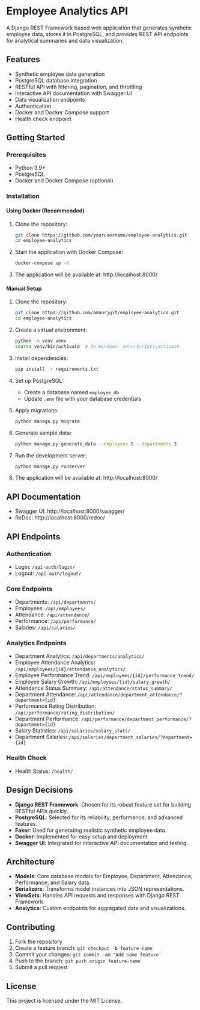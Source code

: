# Employee Analytics API

A Django REST Framework based web application that generates synthetic employee data, stores it in PostgreSQL, and provides REST API endpoints for analytical summaries and data visualization.

## Features

- Synthetic employee data generation
- PostgreSQL database integration
- RESTful API with filtering, pagination, and throttling
- Interactive API documentation with Swagger UI
- Data visualization endpoints
- Authentication
- Docker and Docker Compose support
- Health check endpoint

## Getting Started

### Prerequisites

- Python 3.9+
- PostgreSQL
- Docker and Docker Compose (optional)

### Installation

#### Using Docker (Recommended)

1. Clone the repository:
   ```bash
   git clone https://github.com/yourusername/employee-analytics.git
   cd employee-analytics
   ```

2. Start the application with Docker Compose:
   ```bash
   docker-compose up -d
   ```

3. The application will be available at: http://localhost:8000/

#### Manual Setup

1. Clone the repository:
   ```bash
   git clone https://github.com/amanrjgit/employee-analytics.git
   cd employee-analytics
   ```

2. Create a virtual environment:
   ```bash
   python -m venv venv
   source venv/bin/activate  # On Windows: venv\Scripts\activate
   ```

3. Install dependencies:
   ```bash
   pip install -r requirements.txt
   ```

4. Set up PostgreSQL:
   - Create a database named `employee_db`
   - Update `.env` file with your database credentials

5. Apply migrations:
   ```bash
   python manage.py migrate
   ```

6. Generate sample data:
   ```bash
   python manage.py generate_data --employees 5 --departments 3
   ```

7. Run the development server:
   ```bash
   python manage.py runserver
   ```

8. The application will be available at: http://localhost:8000/

## API Documentation

- Swagger UI: http://localhost:8000/swagger/
- ReDoc: http://localhost:8000/redoc/

## API Endpoints

### Authentication

- Login: `/api-auth/login/`
- Logout: `/api-auth/logout/`

### Core Endpoints

- Departments: `/api/departments/`
- Employees: `/api/employees/`
- Attendance: `/api/attendance/`
- Performance: `/api/performance/`
- Salaries: `/api/salaries/`

### Analytics Endpoints

- Department Analytics: `/api/departments/analytics/`
- Employee Attendance Analytics: `/api/employees/{id}/attendance_analytics/`
- Employee Performance Trend: `/api/employees/{id}/performance_trend/`
- Employee Salary Growth: `/api/employees/{id}/salary_growth/`
- Attendance Status Summary: `/api/attendance/status_summary/`
- Department Attendance: `/api/attendance/department_attendance/?department={id}`
- Performance Rating Distribution: `/api/performance/rating_distribution/`
- Department Performance: `/api/performance/department_performance/?department={id}`
- Salary Statistics: `/api/salaries/salary_stats/`
- Department Salaries: `/api/salaries/department_salaries/?department={id}`

### Health Check

- Health Status: `/health/`

## Design Decisions

- **Django REST Framework**: Chosen for its robust feature set for building RESTful APIs quickly.
- **PostgreSQL**: Selected for its reliability, performance, and advanced features.
- **Faker**: Used for generating realistic synthetic employee data.
- **Docker**: Implemented for easy setup and deployment.
- **Swagger UI**: Integrated for interactive API documentation and testing.

## Architecture

- **Models**: Core database models for Employee, Department, Attendance, Performance, and Salary data.
- **Serializers**: Transforms model instances into JSON representations.
- **ViewSets**: Handles API requests and responses with Django REST Framework.
- **Analytics**: Custom endpoints for aggregated data and visualizations.

## Contributing

1. Fork the repository
2. Create a feature branch: `git checkout -b feature-name`
3. Commit your changes: `git commit -am 'Add some feature'`
4. Push to the branch: `git push origin feature-name`
5. Submit a pull request

## License

This project is licensed under the MIT License.